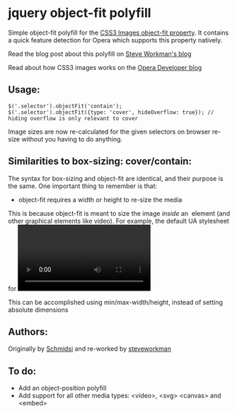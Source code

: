 jquery object-fit polyfill
==========================

Simple object-fit polyfill for the [CSS3 Images object-fit property](http://www.w3.org/TR/2012/CR-css3-images-20120417/#object-fit).
It contains a quick feature detection for Opera which supports this property natively.

Read the blog post about this polyfill on [Steve Workman's blog](http://www.steveworkman.com/html5-2/javascript/2012/css3-object-fit-polyfill/)

Read about how CSS3 images works on the [Opera Developer blog](http://dev.opera.com/articles/view/css3-object-fit-object-position/)

Usage:
------

```
$('.selector').objectFit('contain');
$('.selector').objectFit({type: 'cover', hideOverflow: true}); // hiding overflow is only relevant to cover
```
Image sizes are now re-calculated for the given selectors on browser re-size without you having to do anything.

Similarities to box-sizing: cover/contain:
------
The syntax for box-sizing and object-fit are identical, and their purpose is the same. One important thing to remember is that:
* object-fit requires a width or height to re-size the media

This is because object-fit is meant to size the image *inside* an <img> element (and other graphical elements like video).
For example, the default UA stylesheet for <video> is "background: black; object-fit: contain; object-position: center;", which achieves the "letterboxing" effect where you get black bars around videos that have a different aspect ratio than the element).

This can be accomplished using min/max-width/height, instead of setting absolute dimensions

Authors:
------
Originally by [Schmidsi](https://github.com/schmidsi/jquery-object-fit) and re-worked by [steveworkman](https://github.com/steveworkman/jquery-object-fit)

To do:
------
* Add an object-position polyfill
* Add support for all other media types: &lt;video&gt;, &lt;svg&gt; &lt;canvas&gt; and &lt;embed&gt;